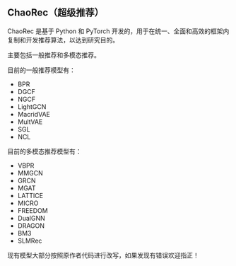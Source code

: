 ## ChaoRec（超级推荐）

ChaoRec 是基于 Python 和 PyTorch 开发的，用于在统一、全面和高效的框架内复制和开发推荐算法，以达到研究目的。

主要包括一般推荐和多模态推荐。

目前的一般推荐模型有：

- BPR
- DGCF
- NGCF
- LightGCN
- MacridVAE
- MultVAE
- SGL
- NCL

目前的多模态推荐模型有：

- VBPR
- MMGCN
- GRCN
- MGAT
- LATTICE
- MICRO
- FREEDOM
- DualGNN
- DRAGON
- BM3
- SLMRec

现有模型大部分按照原作者代码进行改写，如果发现有错误欢迎指正！
